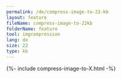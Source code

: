 ```yaml
---
permalink: /de/compress-image-to-22-kb
layout: feature
fileName: compress-image-to-22kb
folderName: feature
tool: imgcompression
lang: de
size: 22
type: kb
---
```


{%- include compress-image-to-X.html -%}
